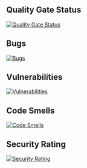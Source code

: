 ## Quality Gate Status
[![Quality Gate Status](https://sonarcloud.io/api/project_badges/measure?project=ewakobrzynska_ProjektowanieObiektowe&metric=alert_status)](https://sonarcloud.io/summary/new_code?id=ewakobrzynska_ProjektowanieObiektowe)

## Bugs
[![Bugs](https://sonarcloud.io/api/project_badges/measure?project=ewakobrzynska_ProjektowanieObiektowe&metric=bugs)](https://sonarcloud.io/summary/new_code?id=ewakobrzynska_ProjektowanieObiektowe)

## Vulnerabilities
[![Vulnerabilities](https://sonarcloud.io/api/project_badges/measure?project=ewakobrzynska_ProjektowanieObiektowe&metric=vulnerabilities)](https://sonarcloud.io/summary/new_code?id=ewakobrzynska_ProjektowanieObiektowe)

## Code Smells
[![Code Smells](https://sonarcloud.io/api/project_badges/measure?project=ewakobrzynska_ProjektowanieObiektowe&metric=code_smells)](https://sonarcloud.io/summary/new_code?id=ewakobrzynska_ProjektowanieObiektowe)

## Security Rating
[![Security Rating](https://sonarcloud.io/api/project_badges/measure?project=ewakobrzynska_ProjektowanieObiektowe&metric=security_rating)](https://sonarcloud.io/summary/new_code?id=ewakobrzynska_ProjektowanieObiektowe)